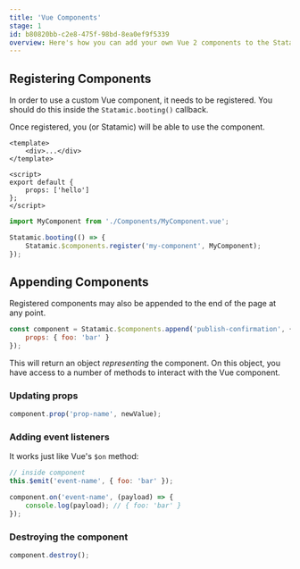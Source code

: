 ```yaml
---
title: 'Vue Components'
stage: 1
id: b80820bb-c2e8-475f-98bd-8ea0ef9f5339
overview: Here's how you can add your own Vue 2 components to the Statamic Control Panel.
---
```


## Registering Components

In order to use a custom Vue component, it needs to be registered. You should do this inside the `Statamic.booting()` callback.

Once registered, you (or Statamic) will be able to use the component.

``` vue
<template>
    <div>...</div>
</template>

<script>
export default {
    props: ['hello']
};
</script>
```

``` js
import MyComponent from './Components/MyComponent.vue';

Statamic.booting(() => {
    Statamic.$components.register('my-component', MyComponent);
});
```

## Appending Components

Registered components may also be appended to the end of the page at any point.

``` js
const component = Statamic.$components.append('publish-confirmation', {
    props: { foo: 'bar' }
});
```

This will return an object _representing_ the component. On this object, you have access to a number of methods to interact with the Vue component.

### Updating props

``` js
component.prop('prop-name', newValue);
```

### Adding event listeners

It works just like Vue's `$on` method:

``` js
// inside component
this.$emit('event-name', { foo: 'bar' });
```

``` js
component.on('event-name', (payload) => {
    console.log(payload); // { foo: 'bar' }
});
```

### Destroying the component

```js
component.destroy();
```
